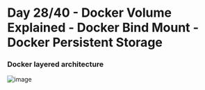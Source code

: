 # Day 28/40 - Docker Volume Explained - Docker Bind Mount - Docker Persistent Storage



### Docker layered architecture

![image](https://github.com/user-attachments/assets/a1f16123-f868-4ee6-a872-7af521427ebf)
